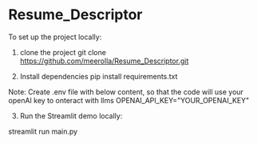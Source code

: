 # Resume_Descriptor

To set up the project locally:

1. clone the project
git clone https://github.com/meerolla/Resume_Descriptor.git

2. Install dependencies
pip install requirements.txt

Note: Create .env file with below content, so that the code will use your openAI key to onteract with llms
OPENAI_API_KEY="YOUR_OPENAI_KEY"

3. Run the Streamlit demo locally:

streamlit run main.py



